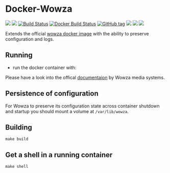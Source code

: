 # Docker-Wowza

[![](https://images.microbadger.com/badges/version/waja/wowza-streaming-engine-persistent.svg)](https://hub.docker.com/r/waja/wowza-streaming-engine-persistent/)
[![](https://images.microbadger.com/badges/image/waja/wowza-streaming-engine-persistent.svg)](https://hub.docker.com/r/waja/wowza-streaming-engine-persistent/)
[![Build Status](https://travis-ci.org/Cyconet/docker-wowza-streaming-engine-persistent.svg?branch=development)](https://travis-ci.org/Cyconet/docker-wowza-streaming-engine-persistent)
[![Docker Build Status](https://img.shields.io/docker/build/waja/wowza-streaming-engine-persistent.svg)](https://hub.docker.com/r/waja/wowza-streaming-engine-persistent/)
[![GitHub tag](https://img.shields.io/github/tag/Cyconet/docker-wowza-streaming-engine-persistent.svg)](https://github.com/Cyconet/docker-wowza-streaming-engine-persistent/tags)
[![](https://img.shields.io/docker/pulls/waja/wowza-streaming-engine-persistent.svg)](https://hub.docker.com/r/waja/wowza-streaming-engine-persistent/)
[![](https://img.shields.io/docker/stars/waja/wowza-streaming-engine-persistent.svg)](https://hub.docker.com/r/waja/wowza-streaming-engine-persistent/)
[![](https://img.shields.io/docker/automated/waja/wowza-streaming-engine-persistent.svg)](https://hub.docker.com/r/waja/wowza-streaming-engine-persistent/)

Extends the official [wowza docker image](https://hub.docker.com/r/wowzamedia/wowza-streaming-engine-linux/) with the ability to preserve configuration and logs.

Running
-------

- run the docker container with:

Please have a look into the offical [documentaion](https://www.wowza.com/forums/content.php?867-How-to-set-up-Wowza-Streaming-Engine-using-Docker) by Wowza media systems.

Persistence of configuration
----------------------------

For Wowza to preserve its configuration state across container shutdown and startup you should mount a volume at ```/var/lib/wowza```.

Building
--------

```
make build
```

Get a shell in a running container
----------------------------------

```
make shell
```
